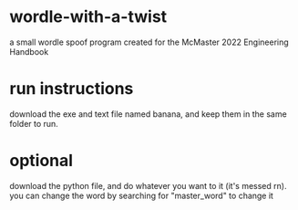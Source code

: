 # wordle-with-a-twist
a small wordle spoof program created for the McMaster 2022 Engineering Handbook 

# run instructions
download the exe and text file named banana, and keep them in the same folder to run.

# optional
download the python file, and do whatever you want to it (it's messed rn). you can change the word by searching for "master_word" to change it
